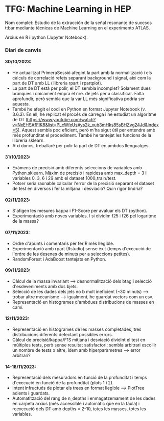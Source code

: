 # TFG: Machine Learning in HEP
Nom complet: Estudio de la extracción de la señal resonante de sucesos ttbar mediante técnicas de Machine Learning en el experimento ATLAS.

Arxius en R i python (Jupyter Notebook).

### Diari de canvis

#### 30/10/2023:
- He actualitzat PrimeraSessió afegint la part amb la normalització i els càlculs de correlació refets separant background i signal, així com la part de DT amb LL (llibreria rpart i rpartplot).
- La part de DT està per polir, el DT sembla incomplet? Solament dues branques i únicament empra el nre. de jets per a classificar. Falta aprofundir, però sembla que la var LL més significativa podria ser aquesta.
- També he afegit el codi en Python en format Jupyter Notebook (v. 3.6.3). En ell, he replicat el procés de càrrega i he estudiat un algoritme de DT (https://www.youtube.com/watch?v=NxEHSAfFlK8&list=PLcWfeUsAys2k_xub3mHks85sBHZvg24Jd&index=5). Aquest sembla poc eficient, però m'ha sigut útil per entendre amb més profunditat el procediment. També he tantejat les funcions de la llibreria sklearn.
- Així doncs, treballaré per polir la part de DT en ambdos llenguatges.

#### 31/10/2023:
- Exàmens de precisió amb diferents seleccions de variables amb Python.sklearn. Màxim de precisió i rapidesa amb max_depth = 3 i variables 0, 3, 6 i 26 amb el dataset 1000_train/test.
- Potser seria raonable calcular l'error de la precisió separant el dataset de test en diversos i fer la mitjana i desviació? Quin rigor tindria?

#### 02/11/2023:
- S'afigen les mesures kappa i F1-Score per avaluar els DT (python).
- Experimentació amb noves variables. I si dividim f25 i f26 pel logaritme de la massa?

#### 07/11/2023:
- Ordre d'apunts i comentaris per fer R més llegible.
- Experimentació amb rpart (Rstudio) sense èxit (temps d'execució de l'ordre de les desenes de minuts per a seleccions petites).
- RandomForest i AdaBoost tantejats en Python.

#### 09/11/2023:
- Càlcul de la massa invariant --> desnormalització dels btag i selecció d'esdeveniments amb dos bjets.
- Selecció de les dades dels jets no b molt ineficient (~30 minuts) --> trobar altre mecanisme --> igualment, he guardat vectors com un csv.
- Representació en histogrames d'ambdues distribucions de masses en camí.

#### 12/11/2023:
- Representació en histogrames de les masses completades, tres distribucions diferents detectant possibles errors.
- Càlcul de precisió/kappa/F1S mitjana i desviació dividint el test en múltiples tests, però sense resultat satisfactori: sembla arbitrari escollir un nombre de tests o altre, ídem amb hiperparàmetres --> error arbitrari?

#### 14-18/11/2023:
- Representació dels mesuradors en funció de la profunditat i temps d'execució en funció de la profunditat (plots 1 i 2).
- Intent infructuós de plotar els trees en format llegible --> PlotTree adients i guardats.
- Automatització del rang de n_depths i enmagatzemament de les dades en carpeta arxius (més accessible i automàtic que en la taula) i reexecució dels DT amb depths = 2-10, totes les masses, totes les variables.
